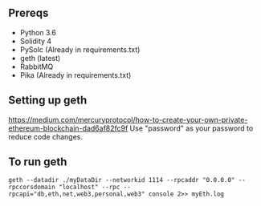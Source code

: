 ## Prereqs
- Python 3.6
- Solidity 4
- PySolc (Already in requirements.txt)
- geth (latest)
- RabbitMQ
- Pika (Already in requirements.txt)
## Setting up geth

https://medium.com/mercuryprotocol/how-to-create-your-own-private-ethereum-blockchain-dad6af82fc9f
Use "password" as your password to reduce code changes.

## To run geth
`geth --datadir ./myDataDir --networkid 1114 --rpcaddr "0.0.0.0" --rpccorsdomain "localhost" --rpc --rpcapi="db,eth,net,web3,personal,web3" console 2>> myEth.log`